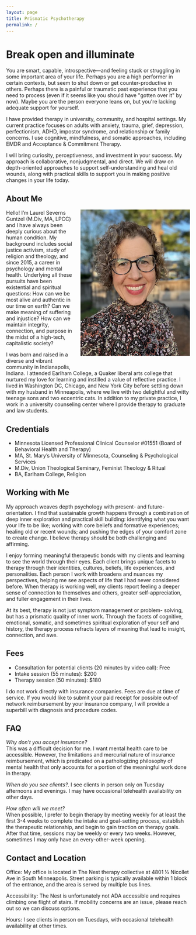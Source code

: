 ```yaml
---
layout: page
title: Prismatic Psychotherapy
permalink: /
---
```


# Break open and illuminate
You are smart, capable, introspective—and feeling stuck or struggling in some important area of your life. Perhaps you are a high performer in certain contexts, but seem to shut down or get counter-productive in others. Perhaps there is a painful or traumatic past experience that you need to process (even if it seems like you should have "gotten over it" by now). Maybe you are the person everyone leans on, but you're lacking adequate support for yourself.

I have provided therapy in university, community, and hospital settings. My current practice focuses on adults with anxiety, trauma, grief, depression, perfectionism, ADHD, impostor syndrome, and relationship or family concerns. I use cognitive, mindfulness, and somatic approaches, including EMDR and Acceptance & Commitment Therapy.

I will bring curiosity, perceptiveness, and investment in your success. My approach is collaborative, nonjudgmental, and direct. We will draw on depth-oriented approaches to support self-understanding and heal old wounds, along with practical skills to support you in making positive changes in your life today.
  
## About Me
<div style="float: right; margin-left: 20px; margin-bottom: 20px;">
  <img src="assets/img/lsg-photo.jpg" alt="Description of image" style="width: 300px;"/>
</div>
Hello! I’m Laurel Severns Guntzel (M.Div, MA, LPCC) and I have always been deeply curious about the human condition. My background includes social justice activism, study of religion and theology, and since 2015, a career in psychology and mental health. Underlying all these pursuits have been existential and spiritual questions: How can we be most alive and authentic in our time on earth? Can we make meaning of suffering and injustice? How can we maintain integrity, connection, and purpose in the midst of a high-tech, capitalistic society?

I was born and raised in a diverse and vibrant community in Indianapolis, Indiana. I attended Earlham College, a Quaker liberal arts college that nurtured my love for learning and instilled a value of reflective practice. I lived in Washington DC, Chicago, and New York City before settling down with my husband in Minneapolis, where we live with two delightful and witty teenage sons and two eccentric cats. In addition to my private practice, I work in a university counseling center where I provide therapy to graduate and law students. 
  
## Credentials
- Minnesota Licensed Professional Clinical Counselor #01551 (Board of Behavioral Health and Therapy)
- MA, St. Mary’s University of Minnesota, Counseling & Psychological Services
- M.Div, Union Theological Seminary, Feminist Theology & Ritual
- BA, Earlham College, Religion
  
## Working with Me
My approach weaves depth psychology with present- and future- orientation. I find that sustainable growth happens through a combination of deep inner exploration and practical skill building: identifying what you want your life to be like; working with core beliefs and formative experiences; healing old or recent wounds; and pushing the edges of your comfort zone to create change. I believe therapy should be both challenging and affirming.

I enjoy forming meaningful therapeutic bonds with my clients and learning to see the world through their eyes. Each client brings unique facets to therapy through their identities, cultures, beliefs, life experiences, and personalities. Each person I work with broadens and nuances my perspectives, helping me see aspects of life that I had never considered before. When therapy is working well, my clients report feeling a deeper sense of connection to themselves and others, greater self-appreciation, and fuller engagement in their lives. 

At its best, therapy is not just symptom management or problem- solving, but has a prismatic quality of inner work. Through the facets of cognitive, emotional, somatic, and sometimes spiritual exploration of your self and history, the therapy process refracts layers of meaning that lead to insight, connection, and awe.
  
## Fees
- Consultation for potential clients (20 minutes by video call): Free
- Intake session (55 minutes): $200
- Therapy session (50 minutes): $180

I do not work directly with insurance companies. Fees are due at time of service. If you would like to submit your paid receipt for possible out-of network reimbursement by your insurance company, I will provide a superbill with diagnosis and procedure codes. 
  
## FAQ
*Why don’t you accept insurance?*  
This was a difficult decision for me. I want mental health care to be accessible. However, the limitations and mercurial nature of insurance reimbursement, which is predicated on a pathologizing philosophy of mental health that only accounts for a portion of the meaningful work done in therapy.

*When do you see clients?*. 
I see clients in person only on Tuesday afternoons and evenings. I may have occasional telehealth availability on other days.

*How often will we meet?*  
When possible, I prefer to begin therapy by meeting weekly for at least the first 3-4 weeks to complete the intake and goal-setting process, establish the therapeutic relationship, and begin to gain traction on therapy goals. After that time, sessions may be weekly or every two weeks. However, sometimes I may only have an every-other-week opening. 

## Contact and Location
Office: My office is located in The Nest therapy collective at 4801 ½ Nicollet Ave in South Minneapolis. Street parking is typically available within 1 block of the entrance, and the area is served by multiple bus lines.

Accessibility: The Nest is unfortunately not ADA accessible and requires climbing one flight of stairs. If mobility concerns are an issue, please reach out so we can discuss options.

Hours: I see clients in person on Tuesdays, with occasional telehealth availability at other times. 
